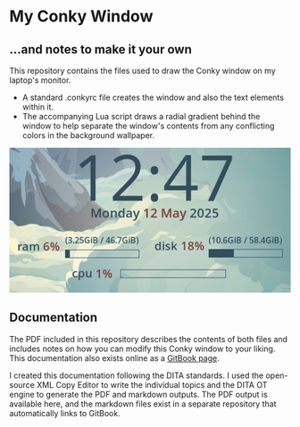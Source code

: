 # My Conky Window
## ...and notes to make it your own

This repository contains the files used to draw the Conky window on my laptop's monitor.  

- A standard .conkyrc file creates the window and also the text elements within it. 
- The accompanying Lua script draws a radial gradient behind the window to help separate the window's contents from any conflicting colors in the background wallpaper. 

![A Conky window with a large, centered date and time, and beneath that three meters that show usage information for memory, disk space, and CPU.](./screencapture.png) 

## Documentation 

The PDF included in this repository describes the contents of both files and includes notes on how you can modify this Conky window to your liking.  This documentation also exists online as a [GitBook page](https://wigwami.gitbook.io/wigwamis-conky). 

I created this documentation following the DITA standards. I used the open-source XML Copy Editor to write the individual topics and the DITA OT engine to generate the PDF and markdown outputs. The PDF output is available here, and the markdown files exist in a separate repository that automatically links to GitBook.
